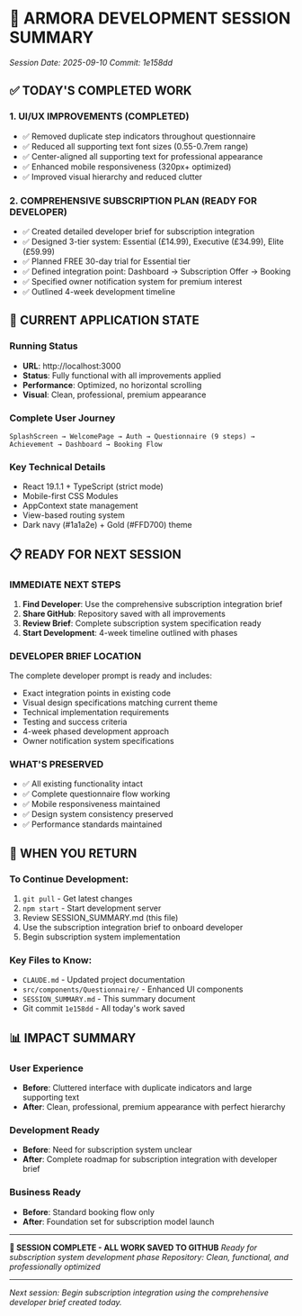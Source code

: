 # 🚀 ARMORA DEVELOPMENT SESSION SUMMARY
*Session Date: 2025-09-10*
*Commit: 1e158dd*

## ✅ TODAY'S COMPLETED WORK

### 1. **UI/UX IMPROVEMENTS (COMPLETED)**
- ✅ Removed duplicate step indicators throughout questionnaire
- ✅ Reduced all supporting text font sizes (0.55-0.7rem range)  
- ✅ Center-aligned all supporting text for professional appearance
- ✅ Enhanced mobile responsiveness (320px+ optimized)
- ✅ Improved visual hierarchy and reduced clutter

### 2. **COMPREHENSIVE SUBSCRIPTION PLAN (READY FOR DEVELOPER)**
- ✅ Created detailed developer brief for subscription integration
- ✅ Designed 3-tier system: Essential (£14.99), Executive (£34.99), Elite (£59.99)
- ✅ Planned FREE 30-day trial for Essential tier
- ✅ Defined integration point: Dashboard → Subscription Offer → Booking
- ✅ Specified owner notification system for premium interest
- ✅ Outlined 4-week development timeline

## 🎯 CURRENT APPLICATION STATE

### **Running Status**
- **URL**: http://localhost:3000
- **Status**: Fully functional with all improvements applied
- **Performance**: Optimized, no horizontal scrolling
- **Visual**: Clean, professional, premium appearance

### **Complete User Journey**
```
SplashScreen → WelcomePage → Auth → Questionnaire (9 steps) → 
Achievement → Dashboard → Booking Flow
```

### **Key Technical Details**
- React 19.1.1 + TypeScript (strict mode)
- Mobile-first CSS Modules
- AppContext state management
- View-based routing system
- Dark navy (#1a1a2e) + Gold (#FFD700) theme

## 📋 READY FOR NEXT SESSION

### **IMMEDIATE NEXT STEPS**
1. **Find Developer**: Use the comprehensive subscription integration brief
2. **Share GitHub**: Repository saved with all improvements
3. **Review Brief**: Complete subscription system specification ready
4. **Start Development**: 4-week timeline outlined with phases

### **DEVELOPER BRIEF LOCATION**
The complete developer prompt is ready and includes:
- Exact integration points in existing code
- Visual design specifications matching current theme  
- Technical implementation requirements
- Testing and success criteria
- 4-week phased development approach
- Owner notification system specifications

### **WHAT'S PRESERVED**
- ✅ All existing functionality intact
- ✅ Complete questionnaire flow working
- ✅ Mobile responsiveness maintained
- ✅ Design system consistency preserved
- ✅ Performance standards maintained

## 🔄 WHEN YOU RETURN

### **To Continue Development:**
1. `git pull` - Get latest changes
2. `npm start` - Start development server
3. Review SESSION_SUMMARY.md (this file)
4. Use the subscription integration brief to onboard developer
5. Begin subscription system implementation

### **Key Files to Know:**
- `CLAUDE.md` - Updated project documentation
- `src/components/Questionnaire/` - Enhanced UI components
- `SESSION_SUMMARY.md` - This summary document
- Git commit `1e158dd` - All today's work saved

## 📊 IMPACT SUMMARY

### **User Experience**
- **Before**: Cluttered interface with duplicate indicators and large supporting text
- **After**: Clean, professional, premium appearance with perfect hierarchy

### **Development Ready**
- **Before**: Need for subscription system unclear
- **After**: Complete roadmap for subscription integration with developer brief

### **Business Ready**  
- **Before**: Standard booking flow only
- **After**: Foundation set for subscription model launch

---

**🎉 SESSION COMPLETE - ALL WORK SAVED TO GITHUB**
*Ready for subscription system development phase*
*Repository: Clean, functional, and professionally optimized*

---

*Next session: Begin subscription integration using the comprehensive developer brief created today.*